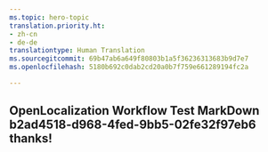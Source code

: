 ```yaml
---
ms.topic: hero-topic
translation.priority.ht:
- zh-cn
- de-de
translationtype: Human Translation
ms.sourcegitcommit: 69b47ab6a649f80803b1a5f36236313683b9d7e7
ms.openlocfilehash: 5180b692c0dab2cd20a0b7f759e661289194fc2a

---
```

## OpenLocalization Workflow Test MarkDown b2ad4518-d968-4fed-9bb5-02fe32f97eb6 thanks!



<!--HONumber=Jul16_HO4-->


